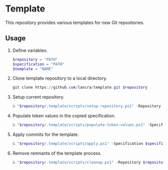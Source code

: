# Template

This repository provides various templates for new Git repositories.

## Usage

1. Define variables.

   ```powershell
   $repository = "PATH"
   $specification = "PATH"
   $template = "NAME"
   ```

1. Clone template repository to a local directory.

   ```powershell
   git clone https://github.com/lancra/template.git $repository
   ```

1. Setup current repository.

   ```powershell
   & "$repository/.template/scripts/setup-repository.ps1" -Repository $repository -Specification $specification -Template $template
   ```

1. Populate token values in the copied specification.

   ```powershell
   & "$repository/.template/scripts/populate-token-values.ps1" -Specification $specification
   ```

1. Apply commits for the template.

   ```powershell
   & "$repository/.template/scripts/apply.ps1" -Specification $specification
   ```

1. Remove remnants of the template process.

   ```powershell
   & "$repository/.template/scripts/cleanup.ps1" -Repository $repository
   ```
